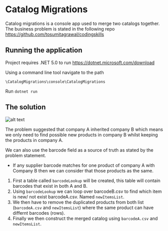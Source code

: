 # Catalog Migrations

Catalog migrations is a console app used to merge two catalogs together. The business problem is stated in the following repo https://github.com/tosumitagrawal/codingskills

## Running the application

Project requires .NET 5.0 to run 
https://dotnet.microsoft.com/download

Using a command line tool navigate to the path
```
\CatalogMigrations\console\CatalogMigrations 
```
Run `dotnet run`

## The solution
![alt text](https://drive.google.com/uc?id=1EIg0OEIx1jz1414gqlHZ0yrxFuLtqRsO)

The problem suggested that company A inherited company B which means we only need to find possible new products in company B whilst keeping the products in company A.

We can also use the barcode field as a source of truth as stated by the problem statement.

* If any supplier barcode matches for one product of company A with Company B then we can consider that those products as the same.


1. First a table called ```barcodeLookup``` will be created, this table will contain barcodes that exist in both A and B.
2. Using ```barcodeLookup``` we can loop over barcodeB.csv to find which item is new/ not exist barcodeA.csv. Named ```newItemsList```. 
3. We then have to remove the duplicated products from both list (```barcodeA.csv``` and ```newItemsList```) where the same product can have differnt barcodes (rows).
4. Finally we then construct the merged catalog using ```barcodeA.csv``` and ```newItemsList```.
